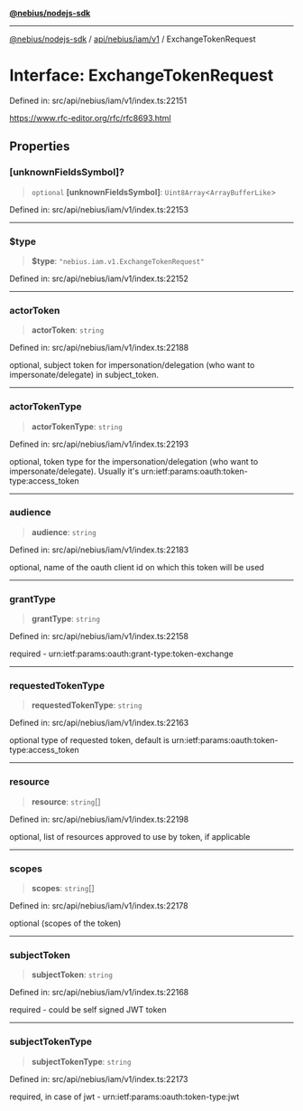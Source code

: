 [**@nebius/nodejs-sdk**](../../../../../README.md)

---

[@nebius/nodejs-sdk](../../../../../README.md) / [api/nebius/iam/v1](../README.md) / ExchangeTokenRequest

# Interface: ExchangeTokenRequest

Defined in: src/api/nebius/iam/v1/index.ts:22151

https://www.rfc-editor.org/rfc/rfc8693.html

## Properties

### \[unknownFieldsSymbol\]?

> `optional` **\[unknownFieldsSymbol\]**: `Uint8Array`\<`ArrayBufferLike`\>

Defined in: src/api/nebius/iam/v1/index.ts:22153

---

### $type

> **$type**: `"nebius.iam.v1.ExchangeTokenRequest"`

Defined in: src/api/nebius/iam/v1/index.ts:22152

---

### actorToken

> **actorToken**: `string`

Defined in: src/api/nebius/iam/v1/index.ts:22188

optional, subject token for impersonation/delegation (who want to impersonate/delegate) in subject_token.

---

### actorTokenType

> **actorTokenType**: `string`

Defined in: src/api/nebius/iam/v1/index.ts:22193

optional, token type for the impersonation/delegation (who want to impersonate/delegate). Usually it's urn:ietf:params:oauth:token-type:access_token

---

### audience

> **audience**: `string`

Defined in: src/api/nebius/iam/v1/index.ts:22183

optional, name of the oauth client id on which this token will be used

---

### grantType

> **grantType**: `string`

Defined in: src/api/nebius/iam/v1/index.ts:22158

required - urn:ietf:params:oauth:grant-type:token-exchange

---

### requestedTokenType

> **requestedTokenType**: `string`

Defined in: src/api/nebius/iam/v1/index.ts:22163

optional type of requested token, default is urn:ietf:params:oauth:token-type:access_token

---

### resource

> **resource**: `string`[]

Defined in: src/api/nebius/iam/v1/index.ts:22198

optional, list of resources approved to use by token, if applicable

---

### scopes

> **scopes**: `string`[]

Defined in: src/api/nebius/iam/v1/index.ts:22178

optional (scopes of the token)

---

### subjectToken

> **subjectToken**: `string`

Defined in: src/api/nebius/iam/v1/index.ts:22168

required - could be self signed JWT token

---

### subjectTokenType

> **subjectTokenType**: `string`

Defined in: src/api/nebius/iam/v1/index.ts:22173

required, in case of jwt - urn:ietf:params:oauth:token-type:jwt
